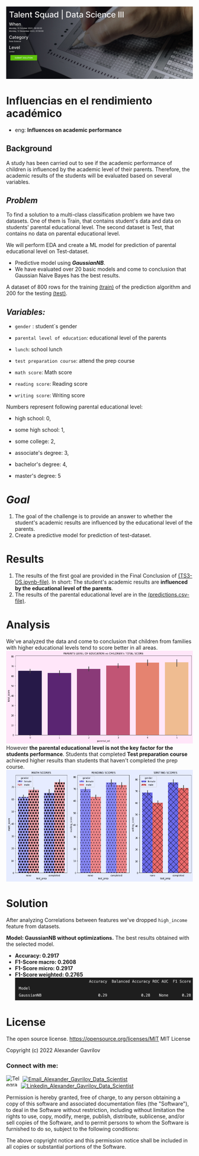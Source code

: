 ![alt text](https://github.com/GVRQ/TS3-DS/blob/main/images/nuwe.jpg?raw=true)
# Influencias en el rendimiento académico
* eng: **Influences on academic performance**

## Background
A study has been carried out to see if the academic performance of children is influenced by the academic level of their parents. Therefore, the academic results of the students will be evaluated based on several variables.


## *Problem*
To find a solution to a multi-class classification problem we have two datasets. One of them is Train, that contains student's data and data on students' parental educational level. The second dataset is Test, that contains no data on parental educational level.

We will perform EDA and create a ML model for prediction of parental educational level on Test-dataset.
-  Predictive model using ***GaussianNB***. 
- We have evaluated over 20 basic models and come to conclusion that Gaussian Naive Bayes has the best results.

A dataset of 800 rows for the training [(train)](https://challenges-asset-files.s3.us-east-2.amazonaws.com/Events/Talent+Squad+League/3rd_batch/data/train.csv) of the prediction algorithm and 200 for the testing [(test)](https://challenges-asset-files.s3.us-east-2.amazonaws.com/Events/Talent+Squad+League/3rd_batch/data/test.csv).

## *Variables:*
- `gender` : student`s gender

- `parental level of education`: educational level of the parents

- `lunch`: school lunch

- `test preparation course`: attend the prep course

- `math score`: Math score

- `reading score`: Reading score

- `writing score`: Writing score

Numbers represent following parental educational level:
- high school: 0,

- some high school: 1,

- some college: 2,

- associate's degree: 3,

- bachelor's degree: 4,

- master's degree: 5

# *Goal*
1. The goal of the challenge is to provide an answer to whether the student's academic results are influenced by the educational level of the parents. 
2. Create a predictive model for prediction of test-dataset.

# Results

1. The results of the first goal are provided in the Final Conclusion of [(TS3-DS.ipynb-file)](https://github.com/GVRQ/TS3-DS/blob/main/TS_DS3.ipynb). In short: The student's academic results are **influenced by the educational level of the parents**.
2. The results of the parental educational level are in the [(predictions.csv-file)](https://github.com/GVRQ/TS3-DS/blob/main/predictions.json).

# Analysis
We've analyzed the data and come to conclusion that children from families with higher educational levels tend to score better in all areas. 
![alt text](https://github.com/GVRQ/TS3-DS/blob/main/images/Parental_ed_values.png?raw=true)
However **the parental educational level is not the key factor for the students performance**. Students that completed **Test preparation course** achieved higher results than students that haven't completed the prep course.
![alt text](https://github.com/GVRQ/TS3-DS/blob/main/images/prep_course_vs_scores.png?raw=true)

# Solution
After analyzing Correlations between features we've dropped `high_income` feature from datasets.

**Model: GaussianNB without optimizations.**
The best results obtained with the selected model.

- **Accuracy: 0.2917**
- **F1-Score macro: 0.2608**
- **F1-Score micro: 0.2917**
- **F1-Score weighted: 0.2765**
![alt text](https://github.com/GVRQ/TS3-DS/blob/main/images/ML_results.png?raw=true)

# License
The open source license. https://opensource.org/licenses/MIT
MIT License

Copyright (c) 2022 Alexander Gavrilov

<h3 style="text-align: left;" align="left">Connect with me:</h3>
<p style="text-align: left;" align="left"><a href="https://t.me/gavrilov_se" target="blank"><img style="float: left;" src="https://www.svgrepo.com/show/349527/telegram.svg" alt="Telegram_Alexander_Gavrilov_Data_Scientist" width="40" height="30" align="center" /></a>&nbsp;<a href="mailto:alexander@gavrilov.se" target="blank"><img src="https://www.clipartmax.com/png/full/91-913506_computer-icons-email-address-clip-art-icon-email-vector-png.png" alt="Email_Alexander_Gavrilov_Data_Scientist" width="30" height="30" align="center" /></a>&nbsp; <a href="https://www.linkedin.com/in/GVRQ/" target="blank"><img src="https://upload.wikimedia.org/wikipedia/commons/thumb/8/81/LinkedIn_icon.svg/72px-LinkedIn_icon.svg.png" alt="Linkedin_Alexander_Gavrilov_Data_Scientist" width="30" height="30" align="center" /></a></p>

Permission is hereby granted, free of charge, to any person obtaining a copy
of this software and associated documentation files (the "Software"), to deal
in the Software without restriction, including without limitation the rights
to use, copy, modify, merge, publish, distribute, sublicense, and/or sell
copies of the Software, and to permit persons to whom the Software is
furnished to do so, subject to the following conditions:

The above copyright notice and this permission notice shall be included in all
copies or substantial portions of the Software.

